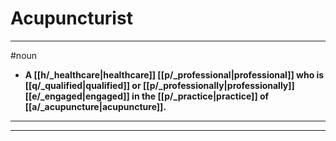 # Acupuncturist
---
#noun
- **A [[h/_healthcare|healthcare]] [[p/_professional|professional]] who is [[q/_qualified|qualified]] or [[p/_professionally|professionally]] [[e/_engaged|engaged]] in the [[p/_practice|practice]] of [[a/_acupuncture|acupuncture]].**
---
---
